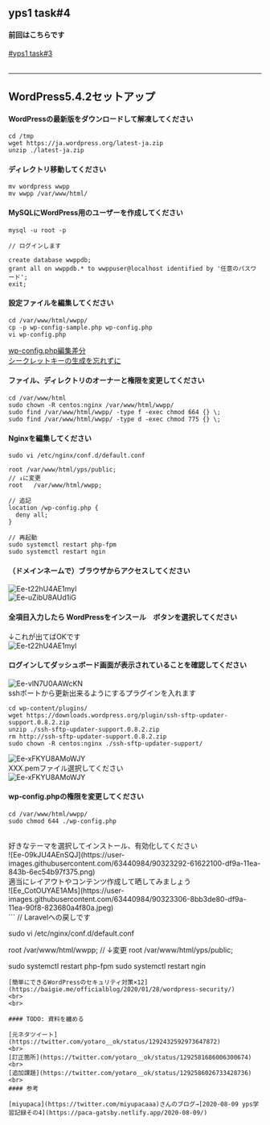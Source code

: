 ## yps1 task#4

#### 前回はこちらです
[#yps1 task#3](https://github.com/yotaro-ok/yps/blob/master/task_3.md)
<br>
<br>

***

## WordPress5.4.2セットアップ

#### WordPressの最新版をダウンロードして解凍してください
```
cd /tmp
wget https://ja.wordpress.org/latest-ja.zip
unzip ./latest-ja.zip
```
#### ディレクトリ移動してください
```
mv wordpress wwpp
mv wwpp /var/www/html/
```
#### MySQLにWordPress用のユーザーを作成してください
```
mysql -u root -p

// ログインします

create database wwppdb;
grant all on wwppdb.* to wwppuser@localhost identified by '任意のパスワード';
exit;
```
#### 設定ファイルを編集してください
```
cd /var/www/html/wwpp/
cp -p wp-config-sample.php wp-config.php
vi wp-config.php
```
[wp-config.php編集差分](https://github.com/yotaro-ok/yps/issues/12#issuecomment-671045833)
<br>
[シークレットキーの生成を忘れずに](https://api.wordpress.org/secret-key/1.1/salt/)
<br>
#### ファイル、ディレクトリのオーナーと権限を変更してください
```
cd /var/www/html
sudo chown -R centos:nginx /var/www/html/wwpp/
sudo find /var/www/html/wwpp/ -type f -exec chmod 664 {} \;
sudo find /var/www/html/wwpp/ -type d -exec chmod 775 {} \;
```
#### Nginxを編集してください
```
sudo vi /etc/nginx/conf.d/default.conf

root /var/www/html/yps/public;
// ↓に変更
root   /var/www/html/wwpp;

// 追記
location /wp-config.php {
  deny all;
}

// 再起動
sudo systemctl restart php-fpm
sudo systemctl restart ngin
```

#### （ドメインネームで）ブラウザからアクセスしてください

![Ee-t22hU4AE1myl](https://user-images.githubusercontent.com/63440984/90323187-b6049c80-df98-11ea-8cce-9329315aef02.png)
<br>
![Ee-uZibU8AUd1iG](https://user-images.githubusercontent.com/63440984/90323207-f82dde00-df98-11ea-997a-87a02143dde7.png)

#### 全項目入力したら WordPressをインスール　ボタンを選択してください
↓これが出てばOKです
<br>
![Ee-t22hU4AE1myl](https://user-images.githubusercontent.com/63440984/90323224-417e2d80-df99-11ea-869e-3def17a5f279.png)

#### ログインしてダッシュボード画面が表示されていることを確認してください
![Ee-vlN7U0AAWcKN](https://user-images.githubusercontent.com/63440984/90323231-683c6400-df99-11ea-8ee7-7b4c98a1e307.png)
<br>
sshポートから更新出来るようにするプラグインを入れます
<br>
```
cd wp-content/plugins/
wget https://downloads.wordpress.org/plugin/ssh-sftp-updater-support.0.8.2.zip
unzip ./ssh-sftp-updater-support.0.8.2.zip 
rm http://ssh-sftp-updater-support.0.8.2.zip 
sudo chown -R centos:nginx ./ssh-sftp-updater-support/
```
![Ee-xFKYU8AMoWJY](https://user-images.githubusercontent.com/63440984/90323261-ee58aa80-df99-11ea-8b88-4854c516d9b5.jpeg)
<br>
XXX.pemファイル選択してください
<br>
![Ee-xFKYU8AMoWJY](https://user-images.githubusercontent.com/63440984/90323266-0b8d7900-df9a-11ea-95f3-f06a00ab9375.jpeg)
<br>
#### wp-config.phpの権限を変更してください
```
cd /var/www/html/wwpp/
sudo chmod 644 ./wp-config.php
```
<br>
好きなテーマを選択してインストール、有効化してください
<br>
![Ee-09kJU4AEnSQJ](https://user-images.githubusercontent.com/63440984/90323292-61622100-df9a-11ea-843b-6ec54b97f375.png)
<br>
適当にレイアウトやコンテンツ作成して晒してみましょう
<br>
![Ee_CotOUYAE1AMs](https://user-images.githubusercontent.com/63440984/90323306-8bb3de80-df9a-11ea-90f8-823680a4f80a.jpeg)
<br>
```
// Laravelへの戻しです

sudo vi /etc/nginx/conf.d/default.conf

root   /var/www/html/wwpp;
// ↓変更
root    /var/www/html/yps/public;

sudo systemctl restart php-fpm
sudo systemctl restart ngin
```
[簡単にできるWordPressのセキュリティ対策×12](https://baigie.me/officialblog/2020/01/28/wordpress-security/)
<br>
<br>

#### TODO: 資料を纏める

[元ネタツイート](https://twitter.com/yotaro__ok/status/1292432592973647872)
<br>
[訂正箇所](https://twitter.com/yotaro__ok/status/1292581686006300674)
<br>
[追加課題](https://twitter.com/yotaro__ok/status/1292586026733428736)
<br>
#### 参考

[miyupaca](https://twitter.com/miyupacaaa)さんのブログ→[2020-08-09 yps学習記録その4](https://paca-gatsby.netlify.app/2020-08-09/)

